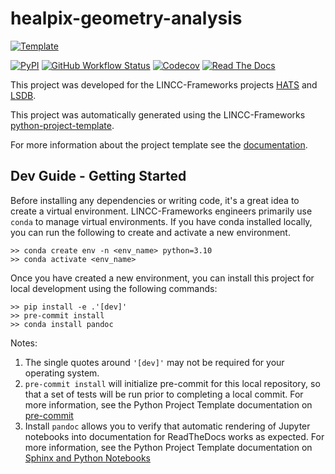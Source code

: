 # healpix-geometry-analysis

[![Template](https://img.shields.io/badge/Template-LINCC%20Frameworks%20Python%20Project%20Template-brightgreen)](https://lincc-ppt.readthedocs.io/en/latest/)

[![PyPI](https://img.shields.io/pypi/v/healpix-geometry-analysis?color=blue&logo=pypi&logoColor=white)](https://pypi.org/project/healpix-geometry-analysis/)
[![GitHub Workflow Status](https://img.shields.io/github/actions/workflow/status/lincc-frameworks/healpix-geometry-analysis/smoke-test.yml)](https://github.com/lincc-frameworks/healpix-geometry-analysis/actions/workflows/smoke-test.yml)
[![Codecov](https://codecov.io/gh/lincc-frameworks/healpix-geometry-analysis/branch/main/graph/badge.svg)](https://codecov.io/gh/lincc-frameworks/healpix-geometry-analysis)
[![Read The Docs](https://img.shields.io/readthedocs/healpix-geometry-analysis)](https://healpix-geometry-analysis.readthedocs.io/)

This project was developed for the LINCC-Frameworks projects [HATS](https://github.com/astronomy-commons/hats) and [LSDB](https://github.com/astronomy-commons/lsdb).

This project was automatically generated using the LINCC-Frameworks 
[python-project-template](https://github.com/lincc-frameworks/python-project-template).

For more information about the project template see the 
[documentation](https://lincc-ppt.readthedocs.io/en/latest/).

## Dev Guide - Getting Started

Before installing any dependencies or writing code, it's a great idea to create a
virtual environment. LINCC-Frameworks engineers primarily use `conda` to manage virtual
environments. If you have conda installed locally, you can run the following to
create and activate a new environment.

```
>> conda create env -n <env_name> python=3.10
>> conda activate <env_name>
```

Once you have created a new environment, you can install this project for local
development using the following commands:

```
>> pip install -e .'[dev]'
>> pre-commit install
>> conda install pandoc
```

Notes:
1. The single quotes around `'[dev]'` may not be required for your operating system.
2. `pre-commit install` will initialize pre-commit for this local repository, so
   that a set of tests will be run prior to completing a local commit. For more
   information, see the Python Project Template documentation on 
   [pre-commit](https://lincc-ppt.readthedocs.io/en/latest/practices/precommit.html)
3. Install `pandoc` allows you to verify that automatic rendering of Jupyter notebooks
   into documentation for ReadTheDocs works as expected. For more information, see
   the Python Project Template documentation on
   [Sphinx and Python Notebooks](https://lincc-ppt.readthedocs.io/en/latest/practices/sphinx.html#python-notebooks)
